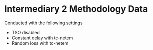 # Intermediary 2 Methodology Data 

Conducted with the following settings

- TSO disabled
- Constant delay with tc-netem
- Random loss with tc-netem